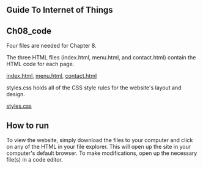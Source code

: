 ## Guide To Internet of Things
## Ch08_code

Four files are needed for Chapter 8.

The three HTML files (index.html, menu.html, and contact.html) contain the HTML code for each page.

[index.html](./index.html), [menu.html](./menu.html), [contact.html](./contact.html)

styles.css holds all of the CSS style rules for the website's layout and design.

[styles.css](./styles.css)

## How to run

To view the website, simply download the files to your computer and click on any of the HTML in your file explorer. This will open up the site in your computer's default browser. To make modifications, open up the necessary file(s) in a code editor.
